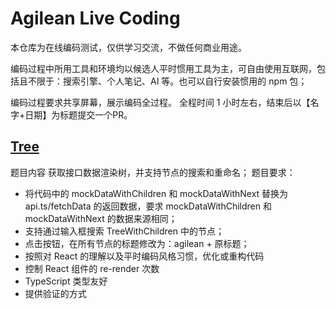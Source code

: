 # Agilean Live Coding

本仓库为在线编码测试，仅供学习交流，不做任何商业用途。

编码过程中所用工具和环境均以候选人平时惯用工具为主，可自由使用互联网，包括且不限于：搜索引擎、个人笔记、AI 等。也可以自行安装惯用的 npm 包；

编码过程要求共享屏幕，展示编码全过程。
全程时间 1 小时左右，结束后以【名字+日期】为标题提交一个PR。

## [Tree](./src/tree/index.ts)
题目内容
获取接口数据渲染树，并支持节点的搜索和重命名；
题目要求：
- 将代码中的 mockDataWithChildren 和 mockDataWithNext 替换为 api.ts/fetchData 的返回数据，要求 mockDataWithChildren 和 mockDataWithNext 的数据来源相同；
- 支持通过输入框搜索 TreeWithChildren 中的节点；
- 点击按钮，在所有节点的标题修改为：agilean + 原标题；
- 按照对 React 的理解以及平时编码风格习惯，优化或重构代码
- 控制 React 组件的 re-render 次数
- TypeScript 类型友好
- 提供验证的方式